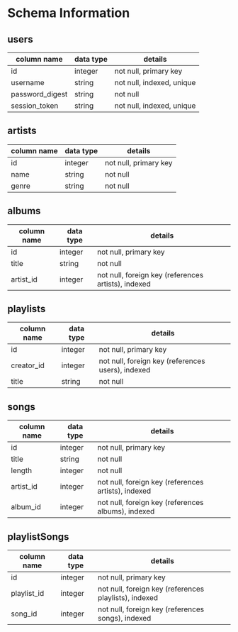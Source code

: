 # Schema Information

## users
column name     | data type | details
----------------|-----------|-----------------------
id              | integer   | not null, primary key
username        | string    | not null, indexed, unique
password_digest | string    | not null
session_token   | string    | not null, indexed, unique

## artists
column name | data type | details
------------|-----------|-----------------------
id          | integer   | not null, primary key
name        | string    | not null
genre       | string    | not null

## albums
column name | data type | details
------------|-----------|-----------------------
id          | integer   | not null, primary key
title       | string    | not null
artist_id   | integer   | not null, foreign key (references artists), indexed

## playlists
column name | data type | details
------------|-----------|-----------------------
id          | integer   | not null, primary key
creator_id  | integer   | not null, foreign key (references users), indexed
title       | string    | not null

## songs
column name | data type | details
------------|-----------|-----------------------
id          | integer   | not null, primary key
title       | string    | not null
length      | integer      | not null
artist_id   | integer   | not null, foreign key (references artists), indexed
album_id    | integer   | not null, foreign key (references albums), indexed

## playlistSongs
column name | data type | details
------------|-----------|-----------------------
id          | integer   | not null, primary key
playlist_id | integer   | not null, foreign key (references playlists), indexed
song_id     | integer   | not null, foreign key (references songs), indexed

